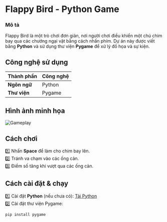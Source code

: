 #  Flappy Bird - Python Game  
###  Mô tả  
Flappy Bird là một trò chơi đơn giản, nơi người chơi điều khiển một chú chim bay qua các chướng ngại vật bằng cách nhấn phím. Dự án này được viết bằng **Python** và sử dụng thư viện **Pygame** để xử lý đồ họa và sự kiện.

##  Công nghệ sử dụng  
| Thành phần | Công nghệ |
|------------|------------|
| **Ngôn ngữ** | Python |
| **Thư viện** | Pygame |

##  Hình ảnh minh họa  
![Gameplay](![Image](https://github.com/user-attachments/assets/b9bfd859-303f-4686-8b00-0fa667d87d79))

##  Cách chơi  
1️⃣ Nhấn **Space** để làm cho chim bay lên.  
2️⃣ Tránh va chạm vào các ống cản.  
3️⃣ Điểm số tăng khi vượt qua các ống cản.  

##  Cách cài đặt & chạy  
1️⃣ Cài đặt **Python** (nếu chưa có): [Tải Python](https://www.python.org/downloads/)  
2️⃣ Cài đặt thư viện Pygame:  
```sh
pip install pygame

